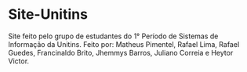 # Site-Unitins
Site feito pelo grupo de estudantes do 1° Período de Sistemas de Informação da Unitins. 
Feito por: Matheus Pimentel, Rafael Lima, Rafael Guedes, Francinaldo Brito, Jhemmys Barros, Juliano Correia e Heytor Victor.
